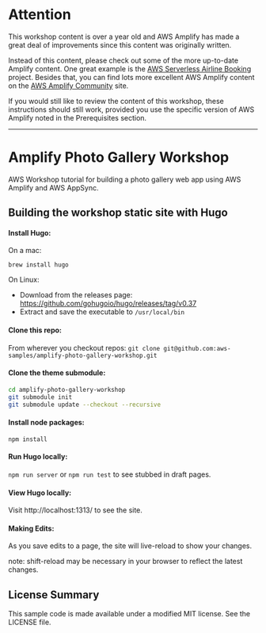 # Attention

This workshop content is over a year old and AWS Amplify has made a great deal of improvements 
since this content was originally written. 

Instead of this content, please check out some of the more up-to-date Amplify content. One great 
example is the <a href="https://github.com/aws-samples/aws-serverless-airline-booking">AWS Serverless Airline Booking</a> project. 
Besides that, you can find lots more excellent AWS Amplify content on the <a href="https://amplify.aws/community/">AWS Amplify Community</a> site.

If you would still like to review the content of this workshop, these instructions should still work, 
provided you use the specific version of AWS Amplify noted in the Prerequisites section.

------------

# Amplify Photo Gallery Workshop
AWS Workshop tutorial for building a photo gallery web app using AWS Amplify and AWS AppSync.

## Building the workshop static site with Hugo

#### Install Hugo:
On a mac:

`brew install hugo`

On Linux:
  - Download from the releases page: https://github.com/gohugoio/hugo/releases/tag/v0.37
  - Extract and save the executable to `/usr/local/bin`

#### Clone this repo:
From wherever you checkout repos:
`git clone git@github.com:aws-samples/amplify-photo-gallery-workshop.git`

#### Clone the theme submodule:

```sh
cd amplify-photo-gallery-workshop
git submodule init
git submodule update --checkout --recursive
```

#### Install node packages:

`npm install`

#### Run Hugo locally:

`npm run server`
or
`npm run test` to see stubbed in draft pages.

#### View Hugo locally:
Visit http://localhost:1313/ to see the site.

#### Making Edits:
As you save edits to a page, the site will live-reload to show your changes.

note: shift-reload may be necessary in your browser to reflect the latest changes.

## License Summary

This sample code is made available under a modified MIT license. See the LICENSE file.


